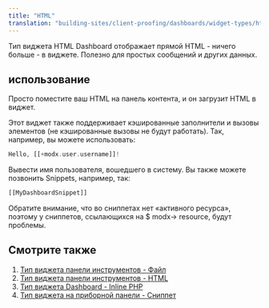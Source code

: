 ```yaml
---
title: "HTML"
translation: "building-sites/client-proofing/dashboards/widget-types/html"
---
```


Тип виджета HTML Dashboard отображает прямой HTML - ничего больше - в виджете. Полезно для простых сообщений и других данных.

## использование

Просто поместите ваш HTML на панель контента, и он загрузит HTML в виджет.

Этот виджет также поддерживает кэшированные заполнители и вызовы элементов (не кэшированные вызовы не будут работать). Так, например, вы можете использовать:

```php
Hello, [[+modx.user.username]]!
```

Вывести имя пользователя, вошедшего в систему. Вы также можете позвонить Snippets, например, так:

```php
[[MyDashboardSnippet]]
```

Обратите внимание, что во сниппетах нет «активного ресурса», поэтому у сниппетов, ссылающихся на $ modx-> resource, будут проблемы.

## Смотрите также

1. [Тип виджета панели инструментов - Файл](building-sites/client-proofing/dashboards/widget-types/file)
2. [Тип виджета панели инструментов - HTML](building-sites/client-proofing/dashboards/widget-types/html)
3. [Тип виджета Dashboard - Inline PHP](building-sites/client-proofing/dashboards/widget-types/inline-php)
4. [Тип виджета на приборной панели - Сниппет](building-sites/client-proofing/dashboards/widget-types/snippet)
